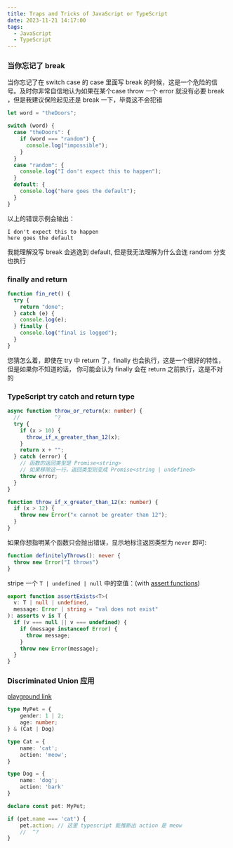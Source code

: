 ```yaml
---
title: Traps and Tricks of JavaScript or TypeScript
date: 2023-11-21 14:17:00
tags:
  - JavaScript
  - TypeScript
---
```


### 当你忘记了 break

当你忘记了在 switch case 的 case 里面写 break 的时候，这是一个危险的信号。及时你非常自信地认为如果在某个case throw
一个 error 就没有必要 break ，但是我建议保险起见还是 break 一下，毕竟这不会犯错

```js
let word = "theDoors";

switch (word) {
  case "theDoors": {
    if (word === "random") {
      console.log("impossible");
    }
  }
  case "random": {
    console.log("I don't expect this to happen");
  }
  default: {
    console.log("here goes the default");
  }
}
```

以上的错误示例会输出：

```plaintext
I don't expect this to happen
here goes the default
```

我能理解没写 break 会逃逸到 default, 但是我无法理解为什么会连 random 分支也执行

### finally and return

```js
function fin_ret() {
  try {
    return "done";
  } catch (e) {
    console.log(e);
  } finally {
    console.log("final is logged");
  }
}
```

您猜怎么着，即使在 try 中 return 了，finally 也会执行，这是一个很好的特性，但是如果你不知道的话，
你可能会认为 finally 会在 return 之前执行，这是不对的

### TypeScript try catch and return type

```ts
async function throw_or_return(x: number) {
  //           ^?
  try {
    if (x > 10) {
      throw_if_x_greater_than_12(x);
    }
    return x + "";
  } catch (error) {
    // 函数的返回类型是 Promise<string>
    // 如果移除这一行，返回类型则变成 Promise<string | undefined>
    throw error;
  }
}

function throw_if_x_greater_than_12(x: number) {
  if (x > 12) {
    throw new Error("x cannot be greater than 12");
  }
}
```

如果你想指明某个函数只会抛出错误，显示地标注返回类型为 `never` 即可:

```ts
function definitelyThrows(): never {
  throw new Error("I throws")
}
```

stripe 一个 `T | undefined | null` 中的空值：(with 
[assert functions](https://www.typescriptlang.org/docs/handbook/release-notes/typescript-3-7.html#assertion-functions))

```ts
export function assertExists<T>(
  v: T | null | undefined,
  message: Error | string = "val does not exist"
): asserts v is T {
  if (v === null || v === undefined) {
    if (message instanceof Error) {
      throw message;
    }
    throw new Error(message);
  }
}
```

### Discriminated Union 应用 

[playground link](https://www.typescriptlang.org/play?#code/C4TwDgpgBAsiAKFhQLxQN4Cgo6gcwgDsATCAJwC4oBGKAHygCYBubXAQwKsIFcBbAEblWAXygAyKAAoAwu2QMAIgHs8ASkyZQkKHORosuKIXZ8IVAOQBjeRdZH2V4AEtlhS2eUB3O5hGbtaBU8VAw2HBMzS2JVXwcnV3coCwF2MgBrCz9NUisAGzToKzcAZ2RIYCo4RGBWTGcAM2kKgDpI6BRO5JtgCzUwo1bHFzdmKAB6cahATfjAGcSoQJKrMmcwZEBfgMAK40Ba00AvxShhxKhAejMoTy8ocImpqAA9AH4-IA)  

```ts
type MyPet = {
    gender: 1 | 2;
    age: number;
} & (Cat | Dog)

type Cat = {
    name: 'cat';
    action: 'meow';
}

type Dog = {
    name: 'dog';
    action: 'bark'
}

declare const pet: MyPet;

if (pet.name === 'cat') {
    pet.action; // 这里 typescript 能推断出 action 是 meow 
    //  ^?
}
```